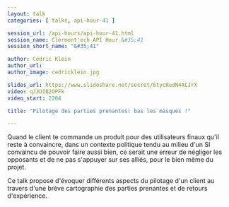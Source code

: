 ```yaml
---
layout: talk
categories: [ talks, api-hour-41 ]

session_url: /api-hours/api-hour-41.html
session_name: Clermont'ech API Hour &#35;41
session_short_name: "&#35;41"

author: Cédric Klein
author_url:
author_image: cedricklein.jpg

slides_url: https://www.slideshare.net/secret/6tycRudN4ACJrX
video: qJ3UIB2OPFk
video_start: 2204

title: "Pilotage des parties prenantes: bas les masques !"

---
```


Quand le client te commande un produit pour des utilisateurs finaux qu'il reste
à convaincre, dans un contexte politique tendu au milieu d'un SI convaincu de
pouvoir faire aussi bien, ce serait une erreur de négliger les opposants et de
ne pas s'appuyer sur ses alliés, pour le bien même du projet.

Ce talk propose d'évoquer différents aspects du pilotage d'un client au travers
d'une brève cartographie des parties prenantes et de retours d'expérience.
